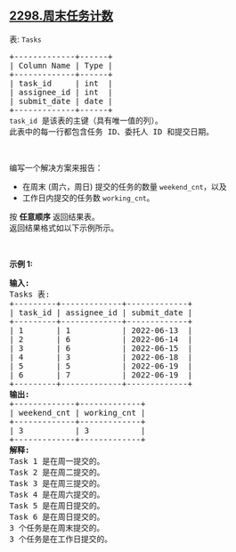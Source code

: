 ## [2298.周末任务计数](https://leetcode.cn/problems/tasks-count-in-the-weekend/)
<p>表: <code>Tasks</code></p>

<pre>
+-------------+------+
| Column Name | Type |
+-------------+------+
| task_id     | int  |
| assignee_id | int  |
| submit_date | date |
+-------------+------+
<code>task_id</code> 是该表的主键（具有唯一值的列）。
此表中的每一行都包含任务 ID、委托人 ID 和提交日期。
</pre>

<p>&nbsp;</p>

<p>编写一个解决方案来报告：</p>

<ul>
	<li>在周末 (周六，周日) 提交的任务的数量&nbsp;<code>weekend_cnt</code>，以及</li>
	<li>工作日内提交的任务数 <code>working_cnt</code>。</li>
</ul>

<p>按 <strong>任意顺序</strong> 返回结果表。<br />
返回结果格式如以下示例所示。</p>

<p>&nbsp;</p>

<p><strong>示例 1:</strong></p>

<pre>
<strong>输入:</strong> 
Tasks 表:
+---------+-------------+-------------+
| task_id | assignee_id | submit_date |
+---------+-------------+-------------+
| 1       | 1           | 2022-06-13  |
| 2       | 6           | 2022-06-14  |
| 3       | 6           | 2022-06-15  |
| 4       | 3           | 2022-06-18  |
| 5       | 5           | 2022-06-19  |
| 6       | 7           | 2022-06-19  |
+---------+-------------+-------------+
<strong>输出:</strong> 
+-------------+-------------+
| weekend_cnt | working_cnt |
+-------------+-------------+
| 3           | 3           |
+-------------+-------------+
<strong>解释:</strong> 
Task 1 是在周一提交的。
Task 2 是在周二提交的。
Task 3 是在周三提交的。
Task 4 是在周六提交的。
Task 5 是在周日提交的。
Task 6 是在周日提交的。
3 个任务是在周末提交的。
3 个任务是在工作日提交的。
</pre>
